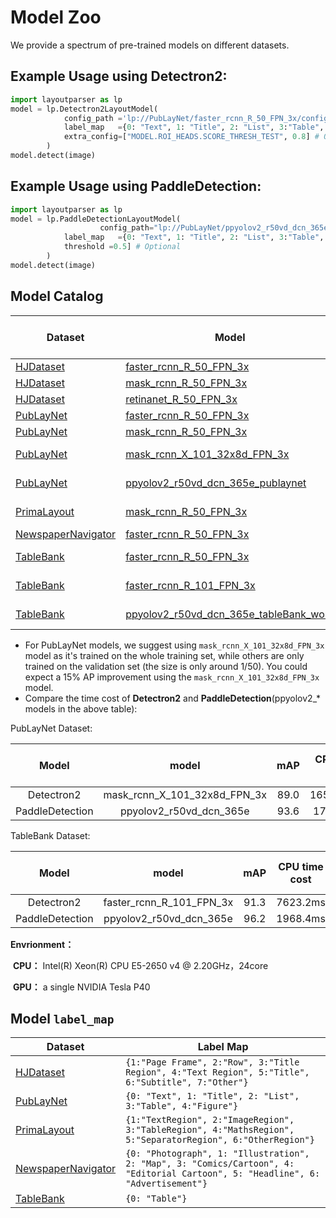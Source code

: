# Model Zoo

We provide a spectrum of pre-trained models on different datasets.

## Example Usage using Detectron2: 

```python
import layoutparser as lp
model = lp.Detectron2LayoutModel(
            config_path ='lp://PubLayNet/faster_rcnn_R_50_FPN_3x/config', # In model catalog
            label_map   ={0: "Text", 1: "Title", 2: "List", 3:"Table", 4:"Figure"}, # In model`label_map`
            extra_config=["MODEL.ROI_HEADS.SCORE_THRESH_TEST", 0.8] # Optional
        )
model.detect(image)
```

## Example  Usage using PaddleDetection: 

```python
import layoutparser as lp
model = lp.PaddleDetectionLayoutModel(
  					config_path="lp://PubLayNet/ppyolov2_r50vd_dcn_365e_publaynet/config", # In model catalog
            label_map   ={0: "Text", 1: "Title", 2: "List", 3:"Table", 4:"Figure"}, # In model`label_map`
            threshold =0.5] # Optional
        )
model.detect(image)
```

## Model Catalog

| Dataset                                                      | Model                                                        | Config Path                                                  | Eval Result (mAP)                                            |
| ------------------------------------------------------------ | ------------------------------------------------------------ | ------------------------------------------------------------ | ------------------------------------------------------------ |
| [HJDataset](https://dell-research-harvard.github.io/HJDataset/) | [faster_rcnn_R_50_FPN_3x](https://www.dropbox.com/s/j4yseny2u0hn22r/config.yml?dl=1) | lp://HJDataset/faster_rcnn_R_50_FPN_3x/config                |                                                              |
| [HJDataset](https://dell-research-harvard.github.io/HJDataset/) | [mask_rcnn_R_50_FPN_3x](https://www.dropbox.com/s/4jmr3xanmxmjcf8/config.yml?dl=1) | lp://HJDataset/mask_rcnn_R_50_FPN_3x/config                  |                                                              |
| [HJDataset](https://dell-research-harvard.github.io/HJDataset/) | [retinanet_R_50_FPN_3x](https://www.dropbox.com/s/z8a8ywozuyc5c2x/config.yml?dl=1) | lp://HJDataset/retinanet_R_50_FPN_3x/config                  |                                                              |
| [PubLayNet](https://github.com/ibm-aur-nlp/PubLayNet)        | [faster_rcnn_R_50_FPN_3x](https://www.dropbox.com/s/f3b12qc4hc0yh4m/config.yml?dl=1) | lp://PubLayNet/faster_rcnn_R_50_FPN_3x/config                |                                                              |
| [PubLayNet](https://github.com/ibm-aur-nlp/PubLayNet)        | [mask_rcnn_R_50_FPN_3x](https://www.dropbox.com/s/u9wbsfwz4y0ziki/config.yml?dl=1) | lp://PubLayNet/mask_rcnn_R_50_FPN_3x/config                  |                                                              |
| [PubLayNet](https://github.com/ibm-aur-nlp/PubLayNet)        | [mask_rcnn_X_101_32x8d_FPN_3x](https://www.dropbox.com/s/nau5ut6zgthunil/config.yaml?dl=1) | lp://PubLayNet/mask_rcnn_X_101_32x8d_FPN_3x/config           | 88.98 [eval.csv](https://www.dropbox.com/s/15ytg3fzmc6l59x/eval.csv?dl=0) |
| [PubLayNet](https://github.com/ibm-aur-nlp/PubLayNet)        | [ppyolov2_r50vd_dcn_365e_publaynet](https://paddle-model-ecology.bj.bcebos.com/model/layout-parser/ppyolov2_r50vd_dcn_365e_publaynet.tar) | lp://PubLayNet/ppyolov2_r50vd_dcn_365e_publaynet/config      | 93.6 [eval.csv](https://paddle-model-ecology.bj.bcebos.com/model/layout-parser/eval_publaynet.csv) |
| [PrimaLayout](https://www.primaresearch.org/dataset/)        | [mask_rcnn_R_50_FPN_3x](https://www.dropbox.com/s/yc92x97k50abynt/config.yaml?dl=1) | lp://PrimaLayout/mask_rcnn_R_50_FPN_3x/config                | 69.35 [eval.csv](https://www.dropbox.com/s/9uuql57uedvb9mo/eval.csv?dl=0) |
| [NewspaperNavigator](https://news-navigator.labs.loc.gov/)   | [faster_rcnn_R_50_FPN_3x](https://www.dropbox.com/s/wnido8pk4oubyzr/config.yml?dl=1) | lp://NewspaperNavigator/faster_rcnn_R_50_FPN_3x/config       |                                                              |
| [TableBank](https://doc-analysis.github.io/tablebank-page/index.html) | [faster_rcnn_R_50_FPN_3x](https://www.dropbox.com/s/7cqle02do7ah7k4/config.yaml?dl=1) | lp://TableBank/faster_rcnn_R_50_FPN_3x/config                | 89.78 [eval.csv](https://www.dropbox.com/s/1uwnz58hxf96iw2/eval.csv?dl=0) |
| [TableBank](https://doc-analysis.github.io/tablebank-page/index.html) | [faster_rcnn_R_101_FPN_3x](https://www.dropbox.com/s/h63n6nv51kfl923/config.yaml?dl=1) | lp://TableBank/faster_rcnn_R_101_FPN_3x/config               | 91.26 [eval.csv](https://www.dropbox.com/s/e1kq8thkj2id1li/eval.csv?dl=0) |
| [TableBank](https://doc-analysis.github.io/tablebank-page/index.html) | [ppyolov2_r50vd_dcn_365e_tableBank_word](https://paddle-model-ecology.bj.bcebos.com/model/layout-parser/ppyolov2_r50vd_dcn_365e_tableBank_word.tar) | lp://TableBank/ppyolov2_r50vd_dcn_365e_tableBank_word/config | 96.2 [eval.csv](https://paddle-model-ecology.bj.bcebos.com/model/layout-parser/eval_tablebank.csv) |

* For PubLayNet models, we suggest using `mask_rcnn_X_101_32x8d_FPN_3x` model as it's trained on the whole training set, while others are only trained on the validation set (the size is only around 1/50). You could expect a 15% AP improvement using the `mask_rcnn_X_101_32x8d_FPN_3x` model.
* Compare the time cost  of **Detectron2** and **PaddleDetection**(ppyolov2_* models in the above table):

PubLayNet Dataset:

|      Model      | model | mAP |  CPU time cost | GPU time cost |
| :-------------: | :---: | :-----------: | :-----------: | :-----------: |
|   Detectron2    | mask_rcnn_X_101_32x8d_FPN_3x | 89.0 |  16545.5ms   |    209.5ms    |
| PaddleDetection | ppyolov2_r50vd_dcn_365e | 93.6 |  1713.7ms    |    66.6ms     |


TableBank Dataset:

|      Model      | model | mAP | CPU time cost | GPU time cost |
| :-------------: | :---: | :-----------: | :-----------: | :-----------: |
|   Detectron2    | faster_rcnn_R_101_FPN_3x | 91.3 |  7623.2ms    |   104.2.ms    |
| PaddleDetection | ppyolov2_r50vd_dcn_365e | 96.2 |  1968.4ms    |    65.1ms     |

**Envrionment：**	

​	**CPU：**  Intel(R) Xeon(R) CPU E5-2650 v4 @ 2.20GHz，24core

​	**GPU：**  a single NVIDIA Tesla P40

## Model `label_map`

| Dataset                                                      | Label Map                                                    |
| ------------------------------------------------------------ | ------------------------------------------------------------ |
| [HJDataset](https://dell-research-harvard.github.io/HJDataset/) | `{1:"Page Frame", 2:"Row", 3:"Title Region", 4:"Text Region", 5:"Title", 6:"Subtitle", 7:"Other"}` |
| [PubLayNet](https://github.com/ibm-aur-nlp/PubLayNet)        | `{0: "Text", 1: "Title", 2: "List", 3:"Table", 4:"Figure"}`     |
| [PrimaLayout](https://www.primaresearch.org/dataset/)        | `{1:"TextRegion", 2:"ImageRegion", 3:"TableRegion", 4:"MathsRegion", 5:"SeparatorRegion", 6:"OtherRegion"}` |
| [NewspaperNavigator](https://news-navigator.labs.loc.gov/)        | `{0: "Photograph", 1: "Illustration", 2: "Map", 3: "Comics/Cartoon", 4: "Editorial Cartoon", 5: "Headline", 6: "Advertisement"}` |
| [TableBank](https://doc-analysis.github.io/tablebank-page/index.html)         | `{0: "Table"}` |
